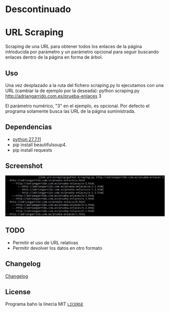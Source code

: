 # Descontinuado

# URL Scraping
Scraping de una URL para obtener todos los enlaces de la página introducida por parámetro y un parámetro opcional para seguir buscando enlaces dentro de la página en forma de árbol.

## Uso
Una vez desplazado a la ruta del fichero scraping.py lo ejecutamos con una URL (cambiar la de ejemplo por la deseada):
python scraping.py http://adriangarrido.com.es/prueba-enlaces 3

El parámetro numérico, "3" en el ejemplo, es opcional. Por defecto el programa solamente busca las URL de la página suministrada.

## Dependencias
* [python 27.7.11](https://www.python.org/downloads/)
* pip install beautifulsoup4.
* pip install requests

## Screenshot

![scraping](https://github.com/erknrio/link-url-scraping/blob/master/screenshot/scraping.jpg)

## TODO
* Permitir el uso de URL relativas
* Permitir devolver los datos en otro formato

## Changelog

[Changelog](https://github.com/erknrio/link-url-scraping/releases)

## License
Programa baho la linecia MIT [`LICENSE`](LICENSE)
